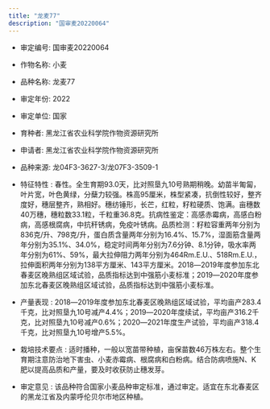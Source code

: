 ```yaml
---
title: "龙麦77"
description: "国审麦20220064"
---
```

* 审定编号:  国审麦20220064

*  作物名称:  小麦

*  品种名称:  龙麦77

*  审定年份:  2022

*  审定单位:  国家

* 育种者:  黑龙江省农业科学院作物资源研究所

*  申请者:  黑龙江省农业科学院作物资源研究所

*  品种来源:  龙04F3-3627-3/龙07F3-3509-1

*  特征特性 : 
春性。全生育期93.0天，比对照垦九10号熟期稍晚。幼苗半匍匐，叶片宽，叶色黄绿，分蘖力较强。株高95厘米，株型紧凑，抗倒性较好，整齐度好，穗层整齐，熟相好。穗纺锤形，长芒，红粒，籽粒硬质、饱满。亩穗数40万穗，穗粒数33.1粒，千粒重36.8克。抗病性鉴定：高感赤霉病，高感白粉病，高感根腐病，中抗秆锈病，免疫叶锈病。品质检测：籽粒容重两年分别为836克/升、798克/升，蛋白质含量两年分别为16.4%、15.7%，湿面筋含量两年分别为35.1%、34.0%，稳定时间两年分别为7.6分钟、8.1分钟，吸水率两年分别为61%、59%，最大拉伸阻力两年分别为464Rm.E.U.、518Rm.E.U.，拉伸面积两年分别为138平方厘米、143平方厘米。2018―2019年度参加东北春麦区晚熟组区域试验，品质指标达到中强筋小麦标准；2019―2020年度参加东北春麦区晚熟组区域试验，品质指标达到中强筋小麦标准。
 
*  产量表现 : 
2018―2019年度参加东北春麦区晚熟组区域试验，平均亩产283.4千克，比对照垦九10号减产4.4%；2019―2020年度续试，平均亩产316.2千克，比对照垦九10号减产0.6%；2020―2021年度生产试验，平均亩产318.4千克，比对照垦九10号增产5.5%。

*  栽培技术要点 : 
适时播种，一般以宽苗带种植，亩保苗数46万株左右。整个生育期注意防治地下害虫、小麦赤霉病、根腐病和白粉病。结合防病喷施N、K肥以提高品质和产量，要及时收获防止穗发芽。

*  审定意见 : 
该品种符合国家小麦品种审定标准，通过审定。适宜在东北春麦区的黑龙江省及内蒙呼伦贝尔市地区种植。
